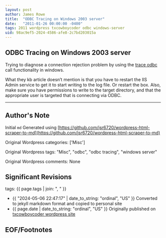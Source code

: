 ```yaml
---
layout: post
author: James Rowe
title:  "ODBC Tracing on Windows 2003 server"
date:   "2011-01-26 00:00:00 -0400"
tags: 2011 wordpress txcowboycoder odbc windows-server
uid: 98ac9ef5-2024-4586-afe8-2c7bd203015a
---
```



## ODBC Tracing on Windows 2003 server


Trying to diagnose a connection rejection problem by using the [trace odbc](http://support.microsoft.com/kb/274551) call functionality in windows.


What they kb article doesn’t mention is that you have to restart the IIS Admin service to get it to start writing to the log file. Or restart the box. Also, make sure you have permissions to write to the target directory, and that the appropriate user is targeted that is connecting via ODBC.




---

## Author's Note

Initial `md` Generated using [https://github.com/jsr6720/wordpress-html-scraper-to-md](https://github.com/jsr6720/wordpress-html-scraper-to-md)

Original Wordpress categories: ['Misc']

Original Wordpress tags: "Misc", "odbc", "odbc tracing", "windows server"

Original Wordpress comments: None

## Significant Revisions

tags: {{ page.tags | join: ", " }} <!-- todo move this somewhere -->

- {{ "2024-05-06 22:47:17" | date_to_string: "ordinal", "US" }} Converted to jekyll markdown format and copied to personal site
- {{ page.date | date_to_string: "ordinal", "US" }} Originally published on [txcowboycoder wordpress site](https://txcowboycoder.wordpress.com/2011/01/26/odbc-tracing-on-windows-2003-server/)

## EOF/Footnotes

